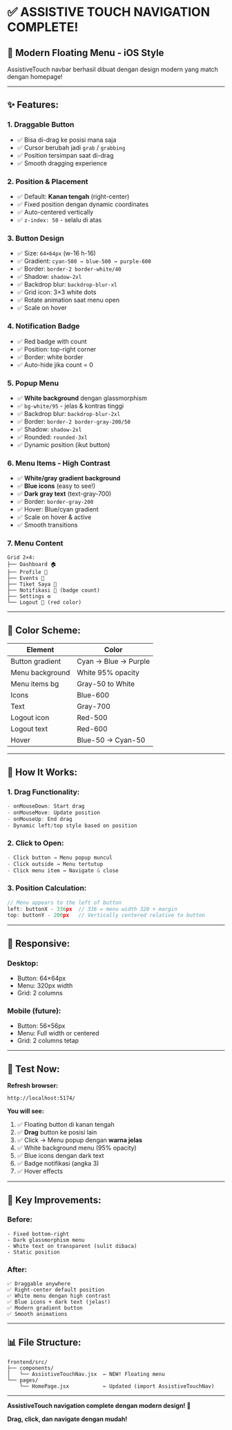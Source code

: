 # ✅ ASSISTIVE TOUCH NAVIGATION COMPLETE!

## 🎨 **Modern Floating Menu - iOS Style**

AssistiveTouch navbar berhasil dibuat dengan design modern yang match dengan homepage!

---

## ✨ **Features:**

### **1. Draggable Button**
- ✅ Bisa di-drag ke posisi mana saja
- ✅ Cursor berubah jadi `grab` / `grabbing`
- ✅ Position tersimpan saat di-drag
- ✅ Smooth dragging experience

### **2. Position & Placement**
- ✅ Default: **Kanan tengah** (right-center)
- ✅ Fixed position dengan dynamic coordinates
- ✅ Auto-centered vertically
- ✅ `z-index: 50` - selalu di atas

### **3. Button Design**
- ✅ Size: `64×64px` (w-16 h-16)
- ✅ Gradient: `cyan-500 → blue-500 → purple-600`
- ✅ Border: `border-2 border-white/40`
- ✅ Shadow: `shadow-2xl`
- ✅ Backdrop blur: `backdrop-blur-xl`
- ✅ Grid icon: 3×3 white dots
- ✅ Rotate animation saat menu open
- ✅ Scale on hover

### **4. Notification Badge**
- ✅ Red badge with count
- ✅ Position: top-right corner
- ✅ Border: white border
- ✅ Auto-hide jika count = 0

### **5. Popup Menu**
- ✅ **White background** dengan glassmorphism
- ✅ `bg-white/95` - jelas & kontras tinggi
- ✅ Backdrop blur: `backdrop-blur-2xl`
- ✅ Border: `border-2 border-gray-200/50`
- ✅ Shadow: `shadow-2xl`
- ✅ Rounded: `rounded-3xl`
- ✅ Dynamic position (ikut button)

### **6. Menu Items - High Contrast**
- ✅ **White/gray gradient background**
- ✅ **Blue icons** (easy to see!)
- ✅ **Dark gray text** (text-gray-700)
- ✅ Border: `border-gray-200`
- ✅ Hover: Blue/cyan gradient
- ✅ Scale on hover & active
- ✅ Smooth transitions

### **7. Menu Content**
```
Grid 2×4:
├── Dashboard 🏠
├── Profile 👤  
├── Events 📅
├── Tiket Saya 🎫
├── Notifikasi 🔔 (badge count)
├── Settings ⚙️
└── Logout 🚪 (red color)
```

---

## 🎨 **Color Scheme:**

| Element | Color |
|---------|-------|
| Button gradient | Cyan → Blue → Purple |
| Menu background | White 95% opacity |
| Menu items bg | Gray-50 to White |
| Icons | Blue-600 |
| Text | Gray-700 |
| Logout icon | Red-500 |
| Logout text | Red-600 |
| Hover | Blue-50 → Cyan-50 |

---

## 🔧 **How It Works:**

### **1. Drag Functionality:**
```javascript
- onMouseDown: Start drag
- onMouseMove: Update position
- onMouseUp: End drag
- Dynamic left/top style based on position
```

### **2. Click to Open:**
```javascript
- Click button → Menu popup muncul
- Click outside → Menu tertutup
- Click menu item → Navigate & close
```

### **3. Position Calculation:**
```javascript
// Menu appears to the left of button
left: buttonX - 336px  // 336 = menu width 320 + margin
top: buttonY - 200px   // Vertically centered relative to button
```

---

## 📱 **Responsive:**

### **Desktop:**
- Button: 64×64px
- Menu: 320px width
- Grid: 2 columns

### **Mobile (future):**
- Button: 56×56px
- Menu: Full width or centered
- Grid: 2 columns tetap

---

## 🚀 **Test Now:**

**Refresh browser:**
```
http://localhost:5174/
```

**You will see:**
1. ✅ Floating button di kanan tengah
2. ✅ **Drag** button ke posisi lain
3. ✅ Click → Menu popup dengan **warna jelas**
4. ✅ White background menu (95% opacity)
5. ✅ Blue icons dengan dark text
6. ✅ Badge notifikasi (angka 3)
7. ✅ Hover effects

---

## 🎯 **Key Improvements:**

### **Before:**
```
- Fixed bottom-right
- Dark glassmorphism menu
- White text on transparent (sulit dibaca)
- Static position
```

### **After:**
```
✅ Draggable anywhere
✅ Right-center default position
✅ White menu dengan high contrast
✅ Blue icons + dark text (jelas!)
✅ Modern gradient button
✅ Smooth animations
```

---

## 📊 **File Structure:**

```
frontend/src/
├── components/
│   └── AssistiveTouchNav.jsx  ← NEW! Floating menu
└── pages/
    └── HomePage.jsx           ← Updated (import AssistiveTouchNav)
```

---

**AssistiveTouch navigation complete dengan modern design! 🎊**

**Drag, click, dan navigate dengan mudah!**
